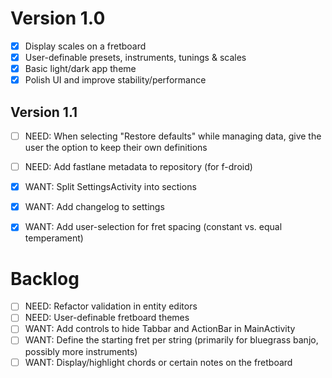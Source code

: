 Version 1.0
===========
- [x] Display scales on a fretboard
- [x] User-definable presets, instruments, tunings & scales
- [x] Basic light/dark app theme
- [x] Polish UI and improve stability/performance

Version 1.1
-----------
- [ ] NEED: When selecting "Restore defaults" while managing data, give the user the option to keep their own definitions
- [ ] NEED: Add fastlane metadata to repository (for f-droid)
- [x] WANT: Split SettingsActivity into sections
- [x] WANT: Add changelog to settings
- [x] WANT: Add user-selection for fret spacing (constant vs. equal temperament)


Backlog
=======
- [ ] NEED: Refactor validation in entity editors
- [ ] NEED: User-definable fretboard themes
- [ ] WANT: Add controls to hide Tabbar and ActionBar in MainActivity
- [ ] WANT: Define the starting fret per string (primarily for bluegrass banjo, possibly more instruments)
- [ ] WANT: Display/highlight chords or certain notes on the fretboard
